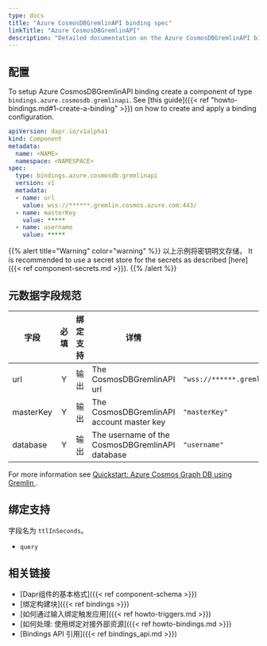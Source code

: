```yaml
---
type: docs
title: "Azure CosmosDBGremlinAPI binding spec"
linkTitle: "Azure CosmosDBGremlinAPI"
description: "Detailed documentation on the Azure CosmosDBGremlinAPI binding component"
---
```


## 配置

To setup Azure CosmosDBGremlinAPI binding create a component of type `bindings.azure.cosmosdb.gremlinapi`. See [this guide]({{< ref "howto-bindings.md#1-create-a-binding" >}}) on how to create and apply a binding configuration.


```yaml
apiVersion: dapr.io/v1alpha1
kind: Component
metadata:
  name: <NAME>
  namespace: <NAMESPACE>
spec:
  type: bindings.azure.cosmosdb.gremlinapi
  version: v1
  metadata:
  - name: url
    value: wss://******.gremlin.cosmos.azure.com:443/
  - name: masterKey
    value: *****
  - name: username
    value: *****
  ```

{{% alert title="Warning" color="warning" %}}
以上示例将密钥明文存储， It is recommended to use a secret store for the secrets as described [here]({{< ref component-secrets.md >}}).
{{% /alert %}}

## 元数据字段规范

| 字段        | 必填 | 绑定支持 | 详情                                              | 示例                                             |
| --------- |:--:| ---- | ----------------------------------------------- | ---------------------------------------------- |
| url       | Y  | 输出   | The CosmosDBGremlinAPI url                      | `"wss://******.gremlin.cosmos.azure.com:443/"` |
| masterKey | Y  | 输出   | The CosmosDBGremlinAPI account master key       | `"masterKey"`                                  |
| database  | Y  | 输出   | The username of the CosmosDBGremlinAPI database | `"username"`                                   |

For more information see [Quickstart: Azure Cosmos Graph DB using Gremlin ](https://docs.microsoft.com/azure/cosmos-db/graph/create-graph-console).

## 绑定支持

字段名为 `ttlInSeconds`。

- `query`

## 相关链接

- [Dapr组件的基本格式]({{< ref component-schema >}})
- [绑定构建块]({{< ref bindings >}})
- [如何通过输入绑定触发应用]({{< ref howto-triggers.md >}})
- [如何处理: 使用绑定对接外部资源]({{< ref howto-bindings.md >}})
- [Bindings API 引用]({{< ref bindings_api.md >}})
